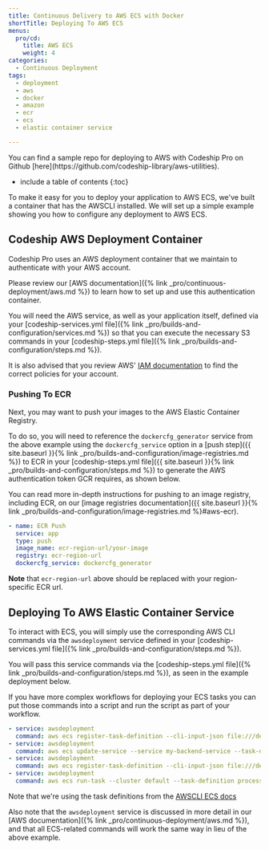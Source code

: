 ```yaml
---
title: Continuous Delivery to AWS ECS with Docker
shortTitle: Deploying To AWS ECS
menus:
  pro/cd:
    title: AWS ECS
    weight: 4
categories:
  - Continuous Deployment        
tags:
  - deployment
  - aws
  - docker
  - amazon
  - ecr
  - ecs
  - elastic container service

---
```


<div class="info-block">
You can find a sample repo for deploying to AWS with Codeship Pro on Github [here](https://github.com/codeship-library/aws-utilities).
</div>

* include a table of contents
{:toc}

To make it easy for you to deploy your application to AWS ECS, we've built a container that has the AWSCLI installed. We will set up a simple example showing you how to configure any deployment to AWS ECS.

## Codeship AWS Deployment Container

Codeship Pro uses an AWS deployment container that we maintain to authenticate with your AWS account.

Please review our [AWS documentation]({% link _pro/continuous-deployment/aws.md %}) to learn how to set up and use this authentication container.

You will need the AWS service, as well as your application itself, defined via your [codeship-services.yml file]({% link _pro/builds-and-configuration/services.md %}) so that you can execute the necessary S3 commands in your [codeship-steps.yml file]({% link _pro/builds-and-configuration/steps.md %}).

It is also advised that you review AWS' [IAM documentation](http://docs.aws.amazon.com/IAM/latest/UserGuide/introduction_access-management.html) to find the correct policies for your account.

### Pushing To ECR

Next, you may want to push your images to the AWS Elastic Container Registry.

To do so, you will need to reference the `dockercfg_generator` service from the above example using the `dockercfg_service` option in a [push step]({{ site.baseurl }}{% link _pro/builds-and-configuration/image-registries.md %}) to ECR in your [codeship-steps.yml file]({{ site.baseurl }}{% link _pro/builds-and-configuration/steps.md %}) to generate the AWS authentication token GCR requires, as shown below.

You can read more in-depth instructions for pushing to an image registry, including ECR, on our [image registries documentation]({{ site.baseurl }}{% link _pro/builds-and-configuration/image-registries.md %}#aws-ecr).

```yaml
- name: ECR Push
  service: app
  type: push
  image_name: ecr-region-url/your-image
  registry: ecr-region-url
  dockercfg_service: dockercfg_generator
```

**Note** that `ecr-region-url` above should be replaced with your region-specific ECR url.

## Deploying To AWS Elastic Container Service

To interact with ECS, you will simply use the corresponding AWS CLI commands via the `awsdeployment` service defined in your [codeship-services.yml file]({% link _pro/builds-and-configuration/steps.md %}).

You will pass this service commands via the [codeship-steps.yml file]({% link _pro/builds-and-configuration/steps.md %}), as seen in the example deployment below.

If you have more complex workflows for deploying your ECS tasks you can put those commands into a script and run the script as part of your workflow.

```yaml
- service: awsdeployment
  command: aws ecs register-task-definition --cli-input-json file:///deploy/tasks/backend.json
- service: awsdeployment
  command: aws ecs update-service --service my-backend-service --task-definition backend
- service: awsdeployment
  command: aws ecs register-task-definition --cli-input-json file:///deploy/tasks/process_queue.json
- service: awsdeployment
  command: aws ecs run-task --cluster default --task-definition process_queue --count 5
```
Note that we're using the task definitions from the [AWSCLI ECS docs](http://docs.aws.amazon.com/AmazonECS/latest/developerguide/ECS_AWSCLI.html#AWSCLI_run_task)

Also note that the `awsdeployment` service is discussed in more detail in our [AWS documentation]({% link _pro/continuous-deployment/aws.md %}), and that all ECS-related commands will work the same way in lieu of the above example.
